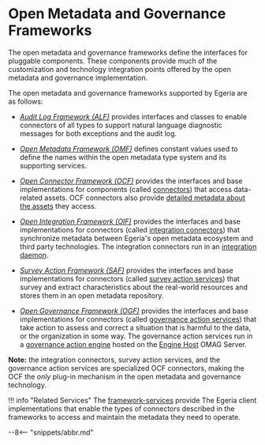 <!-- SPDX-License-Identifier: CC-BY-4.0 -->
<!-- Copyright Contributors to the ODPi Egeria project. -->

  
# Open Metadata and Governance Frameworks

The open metadata and governance frameworks define the interfaces for pluggable components.  These components provide much of the customization and technology integration points offered by the open metadata and governance implementation.  

The open metadata and governance frameworks supported by Egeria are as follows:
  
* *[Audit Log Framework (ALF)](/frameworks/alf/overview)* provides interfaces and classes to enable connectors of all types to support natural language diagnostic messages for both exceptions and the audit log.

* *[Open Metadata Framework (OMF)](/frameworks/omf/overview)* defines constant values used to define the names within the open metadata type system and its supporting services. 

* *[Open Connector Framework (OCF)](/frameworks/ocf/overview)* provides the interfaces and base implementations for components (called [connectors](/concepts/connector)) that access data-related assets. OCF connectors also provide [detailed metadata about the assets](/concepts/connected-asset-properties) they access.

* *[Open Integration Framework (OIF)](/frameworks/oif/overview)* provides the interfaces and base implementations for connectors (called [integration connectors](/concepts/integration-connector)) that synchronize metadata between Egeria's open metadata ecosystem and third party technologies.  The integration connectors run in an [integration daemon](/concepts/integration-daemon).

* *[Survey Action Framework (SAF)](/frameworks/osf/overview)* provides the interfaces and base implementations for connectors (called [survey action services](/concepts/survey-action-service)) that survey and extract characteristics about the real-world resources and stores them in an open metadata repository.

* *[Open Governance Framework (OGF)](/frameworks/ogf/overview)* provides the interfaces and base implementations for connectors (called [governance action services](/concepts/governance-action-service)) that take action to assess and correct a situation that is harmful to the data, or the organization in some way.  The governance action services run in a [governance action engine](/concepts/governance-action-engine) hosted on the [Engine Host](/concepts/engine-host) OMAG Server.



**Note:** the integration connectors, survey action services, and the governance action services are specialized OCF connectors, making the OCF the *only* plug-in mechanism in the open metadata and governance technology.

!!! info "Related Services"
    The [framework-services](/services/framework-services) provide The Egeria client implementations that enable the  types of connectors described in the frameworks to access and maintain the metadata they need to operate.

--8<-- "snippets/abbr.md"
